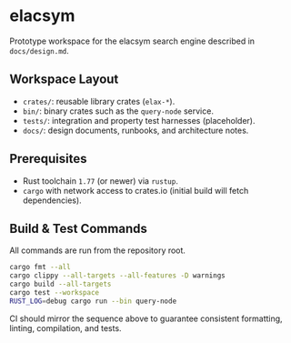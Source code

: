 # elacsym

Prototype workspace for the elacsym search engine described in `docs/design.md`.

## Workspace Layout

- `crates/`: reusable library crates (`elax-*`).
- `bin/`: binary crates such as the `query-node` service.
- `tests/`: integration and property test harnesses (placeholder).
- `docs/`: design documents, runbooks, and architecture notes.

## Prerequisites

- Rust toolchain `1.77` (or newer) via `rustup`.
- `cargo` with network access to crates.io (initial build will fetch dependencies).

## Build & Test Commands

All commands are run from the repository root.

```bash
cargo fmt --all
cargo clippy --all-targets --all-features -D warnings
cargo build --all-targets
cargo test --workspace
RUST_LOG=debug cargo run --bin query-node
```

CI should mirror the sequence above to guarantee consistent formatting, linting, compilation, and tests.
